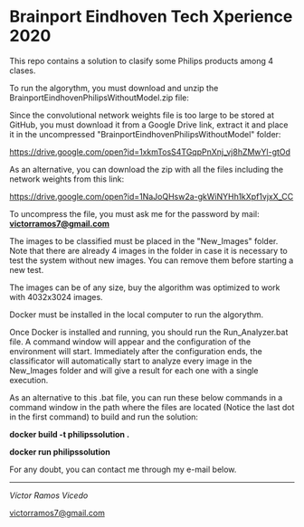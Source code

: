 # Brainport Eindhoven Tech Xperience 2020
This repo contains a solution to clasify some Philips products among 4 clases.

To run the algorythm, you must download and unzip the BrainportEindhovenPhilipsWithoutModel.zip file:

Since the convolutional network weights file is too large to be stored at GitHub, you must download it from a Google Drive link, extract it and place it in the uncompressed "BrainportEindhovenPhilipsWithoutModel" folder:

https://drive.google.com/open?id=1xkmTosS4TGqpPnXnj_vj8hZMwYl-gtOd

As an alternative, you can download the zip with all the files including the network weights from this link:

https://drive.google.com/open?id=1NaJoQHsw2a-gkWiNYHh1kXpf1vjxX_CC

To uncompress the file, you must ask me for the password by mail: **victorramos7@gmail.com**

The images to be classified must be placed in the "New_Images" folder. Note that there are already 4 images in the folder in case it is necessary to test the system without new images. You can remove them before starting a new test.

The images can be of any size, buy the algorithm was optimized to work with 4032x3024 images.

Docker must be installed in the local computer to run the algorythm.

Once Docker is installed and running, you should run the Run_Analyzer.bat file. A command window will appear and the configuration of the environment will start. Immediately after the configuration ends, the classificator will automatically start to analyze every image in the New_Images folder and will give a result for each one with a single execution.

As an alternative to this .bat file, you can run these below commands in a command window in the path where the files are located (Notice the last dot in the first command) to build and run the solution:


**docker build -t philipssolution .**

**docker run philipssolution**
 
 
For any doubt, you can contact me through my e-mail below.

-----------------------
 
*Víctor Ramos Vicedo*

victorramos7@gmail.com
